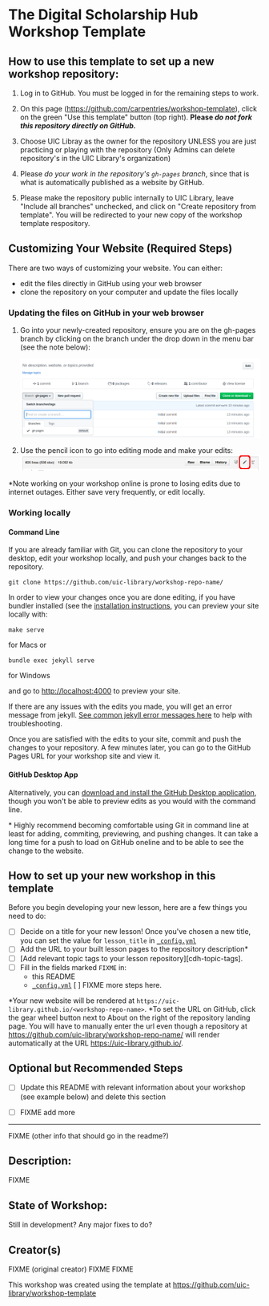 # The Digital Scholarship Hub Workshop Template

## How to use this template to set up a new workshop repository:

1.  Log in to GitHub.
    You must be logged in for the remaining steps to work.

2.  On this page (<https://github.com/carpentries/workshop-template>),
    click on the green "Use this template" button (top right). **Please _do not fork this repository directly on GitHub._**

3.  Choose UIC Libray as the owner for the repository UNLESS you are just  practicing or playing with the repository (Only Admins can delete repository's in the UIC Library's organization)

4. Please *do your work in the repository's `gh-pages` branch*, since that is what is automatically published as a website by GitHub.

5.  Please make the repository public internally to UIC Library, leave "Include all branches" unchecked, and click on "Create repository from template". You will be redirected to your new copy of the workshop template respository.

## Customizing Your Website (Required Steps)

There are two ways of customizing your website. You can either:

- edit the files directly in GitHub using your web browser
- clone the repository on your computer and update the files locally

### Updating the files on GitHub in your web browser

1.  Go into your newly-created repository, ensure you are on the gh-pages branch by clicking on the branch under the drop
    down in the menu bar (see the note below):

    ![screenshot of this repository's GitHub page showing the "Branch" dropdown menu expanded with the "gh-pages" branch selected](fig/select-gh-pages-branch.png?raw=true)
2. Use the pencil icon to go into editing mode and make your edits:
    ![screenshot showing the edit icon in GitHub Pages](fig/edit-index-file-menu-bar.png)

\*Note working on your workshop online is prone to losing edits due to internet outages. Either save very frequently, or edit locally.

### Working locally

#### Command Line

If you are already familiar with Git, you can clone the repository to your desktop, edit your workshop locally, and push your changes back to the repository.

```shell
git clone https://github.com/uic-library/workshop-repo-name/
```

In order to view your changes once you are done editing, if you have bundler installed (see the
[installation instructions](https://docs.github.com/en/pages/setting-up-a-github-pages-site-with-jekyll/testing-your-github-pages-site-locally-with-jekyll), you can preview your site locally with:

```shell
make serve
```
for Macs or 

```shell
bundle exec jekyll serve
```
for Windows

and go to <http://localhost:4000> to preview your site.

If there are any issues with the edits you made, you will get an error message from jekyll. [See common jekyll error messages here](https://docs.github.com/en/pages/setting-up-a-github-pages-site-with-jekyll/troubleshooting-jekyll-build-errors-for-github-pages-sites#file-does-not-exist-in-includes-directory) to help with troubleshooting.  

Once you are satisfied with the edits to your site, commit and push the changes to your repository.
A few minutes later, you can go to the GitHub Pages URL for your workshop site and view it. 

#### GitHub Desktop App

Alternatively, you can [download and install the GitHub Desktop application](https://desktop.github.com/), though you won't be able to preview edits as you would with the command line. 

\* Highly recommend becoming comfortable using Git in command line at least for adding, commiting, previewing, and pushing changes. It can take a long time for a push to load on GitHub oneline and to be able to see the change to the website.  


## How to set up your new workshop in this template

Before you begin developing your new lesson,
here are a few things you need to do:

* [ ] Decide on a title for your new lesson!
  Once you've chosen a new title, you can set the value for `lesson_title`
  in [`_config.yml`](_config.yml)
* [ ] Add the URL to your built lesson pages to the repository description\*
* [ ] [Add relevant topic tags to your lesson repository][cdh-topic-tags].
* [ ] Fill in the fields marked `FIXME` in:
  * this README
  * [`_config.yml`](_config.yml)
  [ ] FIXME more steps here.

\*Your new website will be rendered at `https://uic-library.github.io/<workshop-repo-name>`. *To set the URL on GitHub, click the gear wheel button next to About on the right of the repository landing page. You will have to manually enter the url even though a repository at https://github.com/uic-library/workshop-repo-name/ will render automatically at the URL https://uic-library.github.io/<workshop-repo-name>.

## Optional but Recommended Steps
* [ ] Update this README with relevant information about your workshop (see example below)
  and delete this section
* [ ] FIXME add more



---------------------------

FIXME (other info that should go in the readme?)

## Description:
FIXME

## State of Workshop:
Still in development? Any major fixes to do?

## Creator(s)
FIXME (original creator)
FIXME
FIXME

This workshop was created using the template at https://github.com/uic-library/workshop-template 
